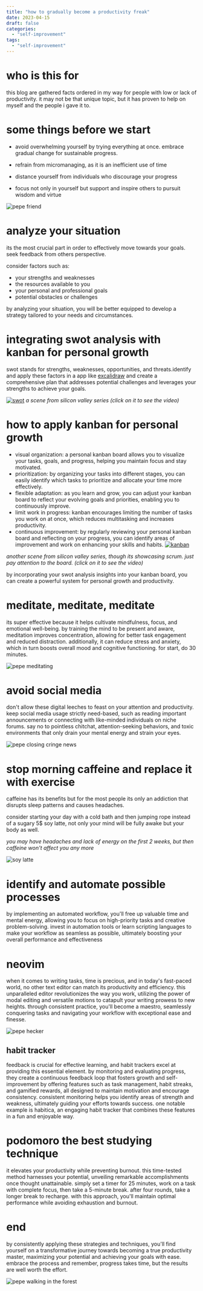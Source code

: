 ```yaml
---
title: "how to gradually become a productivity freak"
date: 2023-04-15
draft: false
categories:
  - "self-improvement"
tags:
  - "self-improvement"
---
```


# who is this for 
this blog are gathered facts ordered in my way for people with low or lack of productivity.
it may not be that unique topic, but it has proven to help on myself and the people i gave it to.

# some things before we start
* avoid overwhelming yourself by trying everything at once. embrace gradual change for sustainable progress. 

* refrain from micromanaging, as it is an inefficient use of time

* distance yourself from individuals who discourage your progress

* focus not only in yourself but support and inspire others to pursuit wisdom and virtue

![pepe friend](https://i.pinimg.com/originals/c1/34/ed/c134ed78b89826720efc6005abce405a.jpg)

# analyze your situation
its the most crucial part in order to effectively move towards your goals. seek feedback from others perspective.

consider factors such as:

* your strengths and weaknesses
* the resources available to you
* your personal and professional goals
* potential obstacles or challenges

by analyzing your situation, you will be better equipped to develop a strategy tailored to your needs and circumstances.

# integrating swot analysis with kanban for personal growth
swot stands for strengths, weaknesses, opportunities, and threats.identify and apply these factors in a app like
[excalidraw](https://excalidraw.com/) and create a comprehensive plan that addresses potential challenges and leverages your strengths to achieve your goals. 

[![swot](https://img.youtube.com/vi/xfb0g_jdids/0.jpg)](https://www.youtube.com/watch?v=xfb0g_jdids&t=29s)
_a scene from silicon valley series (click on it to see the video)_

# how to apply kanban for personal growth
* visual organization: a personal kanban board allows you to visualize your tasks, goals, and progress, helping you maintain focus and stay motivated.
* prioritization: by organizing your tasks into different stages, you can easily identify which tasks to prioritize and allocate your time more effectively.
* flexible adaptation: as you learn and grow, you can adjust your kanban board to reflect your evolving goals and priorities, enabling you to continuously improve.
* limit work in progress: kanban encourages limiting the number of tasks you work on at once, which reduces multitasking and increases productivity.
* continuous improvement: by regularly reviewing your personal kanban board and reflecting on your progress, you can identify areas of improvement and work on enhancing your skills and habits.
[![kanban](https://4.bp.blogspot.com/-DSJ9xFBTMNs/VgP5l4B8QNI/AAAAAAAAigY/TXKJHJsr3Bs/s1600/Jared%2B-%2BSWOT.png)](https://www.youtube.com/watch?v=oyVksFviJVE&t=60s)

_another scene from silicon valley series, though its showcasing scrum. just pay attention to the board.
(click on it to see the video)_

by incorporating your swot analysis insights into your kanban board, you can create a powerful system for personal growth and productivity.

# meditate, meditate, meditate

its super effective because it helps cultivate mindfulness, focus, and emotional well-being. by training the mind to be present and aware, meditation improves concentration, allowing for better task engagement and reduced distraction. additionally, it can reduce stress and anxiety, which in turn boosts overall mood and cognitive functioning. for start, do 30 minutes.

![pepe meditating](https://www.actitime.com/wp-content/uploads/2020/08/pepe-01-scaled.jpg)

# avoid social media 

don't allow these digital leeches to feast on your attention and productivity. 
keep social media usage strictly need-based, such as reading important announcements or connecting with like-minded individuals on niche forums.
say no to pointless chitchat, attention-seeking behaviors, and toxic environments that only drain your mental energy and strain your eyes.

![pepe closing cringe news](https://i.kym-cdn.com/photos/images/original/002/306/091/9cf.jpg)

# stop morning caffeine and replace it with exercise
caffeine has its benefits but for the most people its only an addiction that disrupts sleep patterns and causes headaches.

consider starting your day with a cold bath and then jumping rope instead of a sugary 5$ soy latte, not only your mind will be fully awake but your body as well.

_you may have headaches and lack of energy on the first 2 weeks, but then caffeine won't affect you any more_

![soy latte](https://i.kym-cdn.com/photos/images/original/002/159/767/af7.jpg)

# identify and automate possible processes

by implementing an automated workflow, you'll free up valuable time and mental energy, allowing you to focus on high-priority tasks and creative problem-solving. invest in automation tools or learn scripting languages to make your workflow as seamless as possible, ultimately boosting your overall performance and effectiveness


# neovim 

when it comes to writing tasks, time is precious, and in today's fast-paced world, no other text editor can match its productivity and efficiency. this unparalleled editor revolutionizes the way you work, utilizing the power of modal editing and versatile motions to catapult your writing prowess to new heights. through consistent practice, you'll become a maestro, seamlessly conquering tasks and navigating your workflow with exceptional ease and finesse. 


![pepe hecker](https://i.imgur.com/zabyPE5h.jpg)

## habit tracker

feedback is crucial for effective learning, and habit trackers excel at providing this essential element. by monitoring and evaluating progress, they create a continuous feedback loop that fosters growth and self-improvement by offering features such as task management, habit streaks, and gamified rewards, all designed to maintain motivation and encourage consistency. consistent monitoring helps you identify areas of strength and weakness, ultimately guiding your efforts towards success. one notable example is habitica, an engaging habit tracker that combines these features in a fun and enjoyable way.

# podomoro the best studying technique
it elevates your productivity while preventing burnout. this time-tested method harnesses your potential, unveiling remarkable accomplishments once thought unattainable. simply set a timer for 25 minutes, work on a task with complete focus, then take a 5-minute break. after four rounds, take a longer break to recharge. with this approach, you'll maintain optimal performance while avoiding exhaustion and burnout.

# end

by consistently applying these strategies and techniques, you'll find yourself on a transformative journey towards becoming a true productivity master, maximizing your potential and achieving your goals with ease. embrace the process and remember, progress takes time, but the results are well worth the effort.

![pepe walking in the forest](https://preview.redd.it/fecrfh6cjv271.jpg?width=640&crop=smart&auto=webp&s=c17436c58579f89fa30c508a1cc5b2164b864301)
